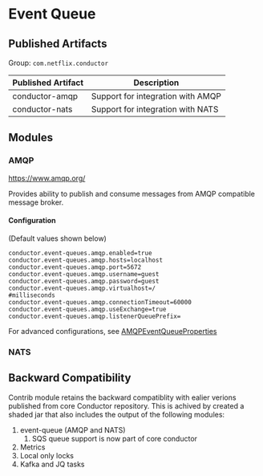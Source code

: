 # Event Queue
## Published Artifacts

Group: `com.netflix.conductor`

| Published Artifact | Description |
| ----------- | ----------- | 
| conductor-amqp | Support for integration with AMQP  |
| conductor-nats | Support for integration with NATS  |

## Modules
### AMQP
https://www.amqp.org/

Provides ability to publish and consume messages from AMQP compatible message broker.

#### Configuration
(Default values shown below)
```properties
conductor.event-queues.amqp.enabled=true
conductor.event-queues.amqp.hosts=localhost
conductor.event-queues.amqp.port=5672
conductor.event-queues.amqp.username=guest
conductor.event-queues.amqp.password=guest
conductor.event-queues.amqp.virtualhost=/
#milliseconds
conductor.event-queues.amqp.connectionTimeout=60000
conductor.event-queues.amqp.useExchange=true
conductor.event-queues.amqp.listenerQueuePrefix=
```
For advanced configurations, see [AMQPEventQueueProperties](src/main/java/com/netflix/conductor/contribs/queue/amqp/config/AMQPEventQueueProperties.java)

### NATS

## Backward Compatibility
Contrib module retains the backward compatiblity with ealier verions published from core Conductor repository.
This is achived by created a shaded jar that also includes the output of the following modules:
1. event-queue (AMQP and NATS)
    1. SQS queue support is now part of core conductor
2. Metrics
3. Local only locks
4. Kafka and JQ tasks
